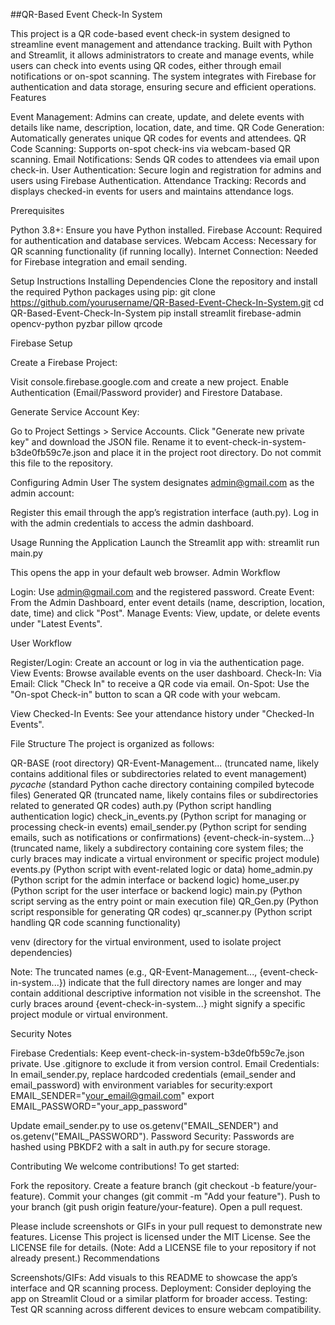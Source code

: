 ##QR-Based Event Check-In System

This project is a QR code-based event check-in system designed to streamline event management and attendance tracking. Built with Python and Streamlit, it allows administrators to create and manage events, while users can check into events using QR codes, either through email notifications or on-spot scanning. The system integrates with Firebase for authentication and data storage, ensuring secure and efficient operations.
Features

Event Management: Admins can create, update, and delete events with details like name, description, location, date, and time.
QR Code Generation: Automatically generates unique QR codes for events and attendees.
QR Code Scanning: Supports on-spot check-ins via webcam-based QR scanning.
Email Notifications: Sends QR codes to attendees via email upon check-in.
User Authentication: Secure login and registration for admins and users using Firebase Authentication.
Attendance Tracking: Records and displays checked-in events for users and maintains attendance logs.

Prerequisites

Python 3.8+: Ensure you have Python installed.
Firebase Account: Required for authentication and database services.
Webcam Access: Necessary for QR scanning functionality (if running locally).
Internet Connection: Needed for Firebase integration and email sending.

Setup Instructions
Installing Dependencies
Clone the repository and install the required Python packages using pip:
git clone https://github.com/yourusername/QR-Based-Event-Check-In-System.git
cd QR-Based-Event-Check-In-System
pip install streamlit firebase-admin opencv-python pyzbar pillow qrcode

Firebase Setup

Create a Firebase Project:

Visit console.firebase.google.com and create a new project.
Enable Authentication (Email/Password provider) and Firestore Database.


Generate Service Account Key:

Go to Project Settings > Service Accounts.
Click "Generate new private key" and download the JSON file.
Rename it to event-check-in-system-b3de0fb59c7e.json and place it in the project root directory. Do not commit this file to the repository.



Configuring Admin User
The system designates admin@gmail.com as the admin account:

Register this email through the app’s registration interface (auth.py).
Log in with the admin credentials to access the admin dashboard.

Usage
Running the Application
Launch the Streamlit app with:
streamlit run main.py

This opens the app in your default web browser.
Admin Workflow

Login: Use admin@gmail.com and the registered password.
Create Event: From the Admin Dashboard, enter event details (name, description, location, date, time) and click "Post".
Manage Events: View, update, or delete events under "Latest Events".

User Workflow

Register/Login: Create an account or log in via the authentication page.
View Events: Browse available events on the user dashboard.
Check-In: 
Via Email: Click "Check In" to receive a QR code via email.
On-Spot: Use the "On-spot Check-in" button to scan a QR code with your webcam.


View Checked-In Events: See your attendance history under "Checked-In Events".

File Structure
The project is organized as follows:

QR-BASE (root directory)
QR-Event-Management... (truncated name, likely contains additional files or subdirectories related to event management)
_pycache_ (standard Python cache directory containing compiled bytecode files)
Generated QR (truncated name, likely contains files or subdirectories related to generated QR codes)
auth.py (Python script handling authentication logic)
check_in_events.py (Python script for managing or processing check-in events)
email_sender.py (Python script for sending emails, such as notifications or confirmations)
{event-check-in-system...} (truncated name, likely a subdirectory containing core system files; the curly braces may indicate a virtual environment or specific project module)
events.py (Python script with event-related logic or data)
home_admin.py (Python script for the admin interface or backend logic)
home_user.py (Python script for the user interface or backend logic)
main.py (Python script serving as the entry point or main execution file)
QR_Gen.py (Python script responsible for generating QR codes)
qr_scanner.py (Python script handling QR code scanning functionality)


venv (directory for the virtual environment, used to isolate project dependencies)



Note: The truncated names (e.g., QR-Event-Management..., {event-check-in-system...}) indicate that the full directory names are longer and may contain additional descriptive information not visible in the screenshot. The curly braces around {event-check-in-system...} might signify a specific project module or virtual environment.


Security Notes

Firebase Credentials: Keep event-check-in-system-b3de0fb59c7e.json private. Use .gitignore to exclude it from version control.
Email Credentials: In email_sender.py, replace hardcoded credentials (email_sender and email_password) with environment variables for security:export EMAIL_SENDER="your_email@gmail.com"
export EMAIL_PASSWORD="your_app_password"

Update email_sender.py to use os.getenv("EMAIL_SENDER") and os.getenv("EMAIL_PASSWORD").
Password Security: Passwords are hashed using PBKDF2 with a salt in auth.py for secure storage.

Contributing
We welcome contributions! To get started:

Fork the repository.
Create a feature branch (git checkout -b feature/your-feature).
Commit your changes (git commit -m "Add your feature").
Push to your branch (git push origin feature/your-feature).
Open a pull request.

Please include screenshots or GIFs in your pull request to demonstrate new features.
License
This project is licensed under the MIT License. See the LICENSE file for details. (Note: Add a LICENSE file to your repository if not already present.)
Recommendations

Screenshots/GIFs: Add visuals to this README to showcase the app’s interface and QR scanning process.
Deployment: Consider deploying the app on Streamlit Cloud or a similar platform for broader access.
Testing: Test QR scanning across different devices to ensure webcam compatibility.

